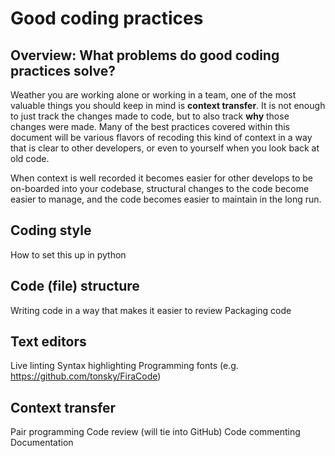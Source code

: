 # Good coding practices

## Overview: What problems do good coding practices solve?

Weather you are working alone or working in a team, one of the most valuable things you should keep in mind is **context transfer**.  It is not enough to just track the changes made to code, but to also track **why** those changes were made.  Many of the best practices covered within this document will be various flavors of recoding this kind of context in a way that is clear to other developers, or even to yourself when you look back at old code.

When context is well recorded it becomes easier for other develops to be on-boarded into your codebase, structural changes to the code become easier to manage, and the code becomes easier to maintain in the long run.

## Coding style
How to set this up in python

## Code (file) structure
Writing code in a way that makes it easier to review
Packaging code

## Text editors
Live linting
Syntax highlighting
Programming fonts (e.g. https://github.com/tonsky/FiraCode)

## Context transfer
Pair programming
Code review (will tie into GitHub)
Code commenting
Documentation
